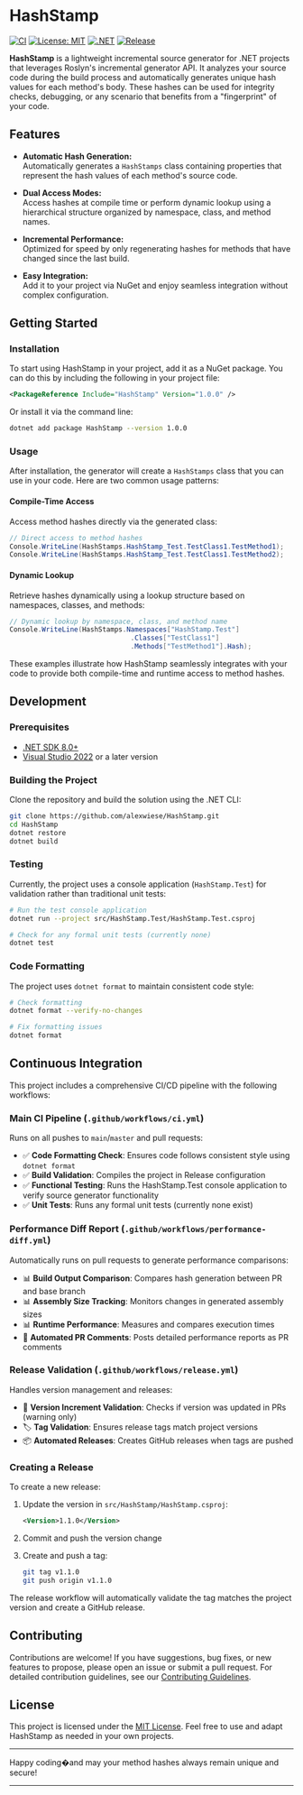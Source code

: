 # HashStamp

[![CI](https://github.com/alexwiese/hashstamp/actions/workflows/ci.yml/badge.svg)](https://github.com/alexwiese/hashstamp/actions/workflows/ci.yml)
[![License: MIT](https://img.shields.io/badge/License-MIT-yellow.svg)](https://opensource.org/licenses/MIT)
[![.NET](https://img.shields.io/badge/.NET-8.0-blue.svg)](https://dotnet.microsoft.com/download/dotnet/8.0)
[![Release](https://img.shields.io/github/v/release/alexwiese/hashstamp)](https://github.com/alexwiese/hashstamp/releases/latest)

**HashStamp** is a lightweight incremental source generator for .NET projects that leverages Roslyn's incremental generator API. It analyzes your source code during the build process and automatically generates unique hash values for each method's body. These hashes can be used for integrity checks, debugging, or any scenario that benefits from a "fingerprint" of your code.

## Features

- **Automatic Hash Generation:**  
  Automatically generates a `HashStamps` class containing properties that represent the hash values of each method's source code.

- **Dual Access Modes:**  
  Access hashes at compile time or perform dynamic lookup using a hierarchical structure organized by namespace, class, and method names.

- **Incremental Performance:**  
  Optimized for speed by only regenerating hashes for methods that have changed since the last build.

- **Easy Integration:**  
  Add it to your project via NuGet and enjoy seamless integration without complex configuration.

## Getting Started

### Installation

To start using HashStamp in your project, add it as a NuGet package. You can do this by including the following in your project file:

```xml
<PackageReference Include="HashStamp" Version="1.0.0" />
```

Or install it via the command line:

```bash
dotnet add package HashStamp --version 1.0.0
```

### Usage

After installation, the generator will create a `HashStamps` class that you can use in your code. Here are two common usage patterns:

#### Compile-Time Access

Access method hashes directly via the generated class:

```csharp
// Direct access to method hashes
Console.WriteLine(HashStamps.HashStamp_Test.TestClass1.TestMethod1);
Console.WriteLine(HashStamps.HashStamp_Test.TestClass1.TestMethod2);
```

#### Dynamic Lookup

Retrieve hashes dynamically using a lookup structure based on namespaces, classes, and methods:

```csharp
// Dynamic lookup by namespace, class, and method name
Console.WriteLine(HashStamps.Namespaces["HashStamp.Test"]
                              .Classes["TestClass1"]
                              .Methods["TestMethod1"].Hash);
```

These examples illustrate how HashStamp seamlessly integrates with your code to provide both compile-time and runtime access to method hashes.

## Development

### Prerequisites

- [.NET SDK 8.0+](https://dotnet.microsoft.com/download)
- [Visual Studio 2022](https://visualstudio.microsoft.com/) or a later version

### Building the Project

Clone the repository and build the solution using the .NET CLI:

```bash
git clone https://github.com/alexwiese/HashStamp.git
cd HashStamp
dotnet restore
dotnet build
```

### Testing

Currently, the project uses a console application (`HashStamp.Test`) for validation rather than traditional unit tests:

```bash
# Run the test console application
dotnet run --project src/HashStamp.Test/HashStamp.Test.csproj

# Check for any formal unit tests (currently none)
dotnet test
```

### Code Formatting

The project uses `dotnet format` to maintain consistent code style:

```bash
# Check formatting
dotnet format --verify-no-changes

# Fix formatting issues
dotnet format
```

## Continuous Integration

This project includes a comprehensive CI/CD pipeline with the following workflows:

### Main CI Pipeline (`.github/workflows/ci.yml`)

Runs on all pushes to `main`/`master` and pull requests:

- ✅ **Code Formatting Check**: Ensures code follows consistent style using `dotnet format`
- ✅ **Build Validation**: Compiles the project in Release configuration
- ✅ **Functional Testing**: Runs the HashStamp.Test console application to verify source generator functionality
- ✅ **Unit Tests**: Runs any formal unit tests (currently none exist)

### Performance Diff Report (`.github/workflows/performance-diff.yml`)

Automatically runs on pull requests to generate performance comparisons:

- 📊 **Build Output Comparison**: Compares hash generation between PR and base branch
- 📊 **Assembly Size Tracking**: Monitors changes in generated assembly sizes
- 📊 **Runtime Performance**: Measures and compares execution times
- 💬 **Automated PR Comments**: Posts detailed performance reports as PR comments

### Release Validation (`.github/workflows/release.yml`)

Handles version management and releases:

- 🔢 **Version Increment Validation**: Checks if version was updated in PRs (warning only)
- 🏷️ **Tag Validation**: Ensures release tags match project versions
- 📦 **Automated Releases**: Creates GitHub releases when tags are pushed

### Creating a Release

To create a new release:

1. Update the version in `src/HashStamp/HashStamp.csproj`:
   ```xml
   <Version>1.1.0</Version>
   ```

2. Commit and push the version change

3. Create and push a tag:
   ```bash
   git tag v1.1.0
   git push origin v1.1.0
   ```

The release workflow will automatically validate the tag matches the project version and create a GitHub release.

## Contributing

Contributions are welcome! If you have suggestions, bug fixes, or new features to propose, please open an issue or submit a pull request. For detailed contribution guidelines, see our [Contributing Guidelines](CONTRIBUTING.md).

## License

This project is licensed under the [MIT License](LICENSE). Feel free to use and adapt HashStamp as needed in your own projects.

---

Happy coding�and may your method hashes always remain unique and secure!

---
